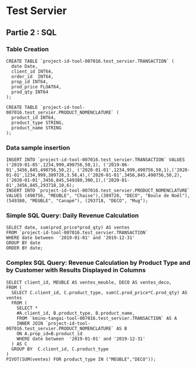 # Test Servier


## Partie 2 : SQL

### Table Creation
```
CREATE TABLE `project-id-tool-007016.test_servier.TRANSACTION` (
  date Date,
  client_id INT64,
  order_id  INT64,
  prop_id INT64,
  prod_price FLOAT64,
  prod_qty INT64
);
```

```
CREATE TABLE `project-id-tool-007016.test_servier.PRODUCT_NOMENCLATURE` (
  product_id INT64,
  product_type STRING,
  product_name STRING
);
```


### Data sample insertion
```
INSERT INTO `project-id-tool-007016.test_servier.TRANSACTION` VALUES ('2019-01-05',1234,999,490756,50,1), ('2019-06-01',3456,845,490756,50,2), ('2020-01-01',1234,999,490756,50,1),('2020-01-01',1234,999,389728,3.56,4),('2020-01-01',3456,845,490756,50,2),('2020-01-01',3456,845,549380,300,1),('2020-01-01',3456,845,293718,10,6);
INSERT INTO `project-id-tool-007016.test_servier.PRODUCT_NOMENCLATURE` VALUES (490756, "MEUBLE", "Chaise"),(389728, "DECO", "Boule de Noël"),(549380, "MEUBLE", "Canapé"), (293718, "DECO", "Mug");
```

### Simple SQL Query: Daily Revenue Calculation
```
SELECT date, sum(prod_price*prod_qty) AS ventes
FROM `project-id-tool-007016.test_servier.TRANSACTION`
WHERE date between  '2019-01-01' and '2019-12-31'
GROUP BY date
ORDER BY date;
```

### Complex SQL Query: Revenue Calculation by Product Type and by Customer with Results Displayed in Columns
```
SELECT client_id, MEUBLE AS ventes_meuble, DECO AS ventes_deco,
FROM (
  SELECT C.client_id, C.product_type, sum(C.prod_price*C.prod_qty) AS ventes
  FROM (
    SELECT *
    #A.client_id, B.product_type, B.product_name, 
    FROM `kmino-tangai-tool-007016.test_servier.TRANSACTION` AS A
    INNER JOIN `project-id-tool-007016.test_servier.PRODUCT_NOMENCLATURE` AS B 
    ON A.prop_id=B.product_id
    WHERE date between  '2019-01-01' and '2019-12-31'
  ) AS C 
  GROUP BY  C.client_id, C.product_type
)
PIVOT(SUM(ventes) FOR product_type IN ("MEUBLE","DECO"));
```
